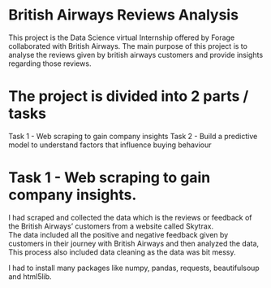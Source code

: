 # British Airways Reviews Analysis
This project is the Data Science virtual Internship offered by Forage collaborated with British Airways. The main purpose of this project is to analyse the reviews given by british airways customers and provide insights regarding those reviews.

# The project is divided into 2 parts / tasks
Task 1 - Web scraping to gain company insights
Task 2 - Build a predictive model to understand factors that influence buying behaviour

# Task 1 - Web scraping to gain company insights.

I had scraped and collected the data which is the reviews or feedback of the British Airways’ customers from a website called Skytrax.  
The data included all the positive and negative feedback given by customers in their journey with British Airways and then analyzed the data, This process also included data cleaning as the data was bit messy.

I had to install many packages like numpy, pandas, requests, beautifulsoup and html5lib.
